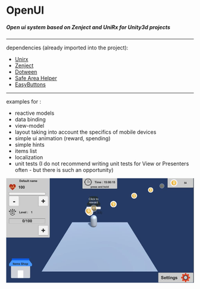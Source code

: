 # OpenUI

##### Open ui system based on Zenject and UniRx for Unity3d projects
****
dependencies (already imported into the project):
- [Unirx](https://github.com/neuecc/UniRx/)
- [Zenject](https://github.com/modesttree/Zenject)
- [Dotween](http://dotween.demigiant.com/download.php)
- [Safe Area Helper](https://assetstore.unity.com/packages/tools/gui/safe-area-helper-130488)
- [EasyButtons](https://github.com/madsbangh/EasyButtons)
****
examples for :
- reactive models
- data binding 
- view-model 
- layout taking into account the specifics of mobile devices  
- simple ui animation (reward, spending)
- simple hints
- items list
- localization
- unit tests (I do not recommend writing unit tests for View or Presenters often - but there is such an opportunity)

![OpenUI_1](https://github.com/vetcat/OpenUI/blob/main/OtherSource/Images/OpenUI_1.jpg "OpenUI_1")
